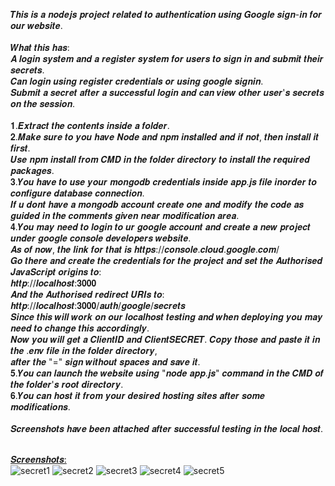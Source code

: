 𝑻𝒉𝒊𝒔 𝒊𝒔 𝒂 𝒏𝒐𝒅𝒆𝒋𝒔 𝒑𝒓𝒐𝒋𝒆𝒄𝒕 𝒓𝒆𝒍𝒂𝒕𝒆𝒅 𝒕𝒐 𝒂𝒖𝒕𝒉𝒆𝒏𝒕𝒊𝒄𝒂𝒕𝒊𝒐𝒏 𝒖𝒔𝒊𝒏𝒈 𝑮𝒐𝒐𝒈𝒍𝒆 𝒔𝒊𝒈𝒏-𝒊𝒏 𝒇𝒐𝒓 𝒐𝒖𝒓 𝒘𝒆𝒃𝒔𝒊𝒕𝒆.<br><br>
𝑾𝒉𝒂𝒕 𝒕𝒉𝒊𝒔 𝒉𝒂𝒔: <br>
𝑨 𝒍𝒐𝒈𝒊𝒏 𝒔𝒚𝒔𝒕𝒆𝒎 𝒂𝒏𝒅 𝒂 𝒓𝒆𝒈𝒊𝒔𝒕𝒆𝒓 𝒔𝒚𝒔𝒕𝒆𝒎 𝒇𝒐𝒓 𝒖𝒔𝒆𝒓𝒔 𝒕𝒐 𝒔𝒊𝒈𝒏 𝒊𝒏 𝒂𝒏𝒅 𝒔𝒖𝒃𝒎𝒊𝒕 𝒕𝒉𝒆𝒊𝒓 𝒔𝒆𝒄𝒓𝒆𝒕𝒔.<br>
𝑪𝒂𝒏 𝒍𝒐𝒈𝒊𝒏 𝒖𝒔𝒊𝒏𝒈 𝒓𝒆𝒈𝒊𝒔𝒕𝒆𝒓 𝒄𝒓𝒆𝒅𝒆𝒏𝒕𝒊𝒂𝒍𝒔 𝒐𝒓 𝒖𝒔𝒊𝒏𝒈 𝒈𝒐𝒐𝒈𝒍𝒆 𝒔𝒊𝒈𝒏𝒊𝒏.<br>
𝑺𝒖𝒃𝒎𝒊𝒕 𝒂 𝒔𝒆𝒄𝒓𝒆𝒕 𝒂𝒇𝒕𝒆𝒓 𝒂 𝒔𝒖𝒄𝒄𝒆𝒔𝒔𝒇𝒖𝒍 𝒍𝒐𝒈𝒊𝒏 𝒂𝒏𝒅 𝒄𝒂𝒏 𝒗𝒊𝒆𝒘 𝒐𝒕𝒉𝒆𝒓 𝒖𝒔𝒆𝒓'𝒔 𝒔𝒆𝒄𝒓𝒆𝒕𝒔 𝒐𝒏 𝒕𝒉𝒆 𝒔𝒆𝒔𝒔𝒊𝒐𝒏.<br><br>
𝟏.𝑬𝒙𝒕𝒓𝒂𝒄𝒕 𝒕𝒉𝒆 𝒄𝒐𝒏𝒕𝒆𝒏𝒕𝒔 𝒊𝒏𝒔𝒊𝒅𝒆 𝒂 𝒇𝒐𝒍𝒅𝒆𝒓. <br>
𝟐.𝑴𝒂𝒌𝒆 𝒔𝒖𝒓𝒆 𝒕𝒐 𝒚𝒐𝒖 𝒉𝒂𝒗𝒆 𝑵𝒐𝒅𝒆 𝒂𝒏𝒅 𝒏𝒑𝒎 𝒊𝒏𝒔𝒕𝒂𝒍𝒍𝒆𝒅 𝒂𝒏𝒅 𝒊𝒇 𝒏𝒐𝒕, 𝒕𝒉𝒆𝒏 𝒊𝒏𝒔𝒕𝒂𝒍𝒍 𝒊𝒕 𝒇𝒊𝒓𝒔𝒕.<br>
𝑼𝒔𝒆 𝒏𝒑𝒎 𝒊𝒏𝒔𝒕𝒂𝒍𝒍 𝒇𝒓𝒐𝒎 𝑪𝑴𝑫 𝒊𝒏 𝒕𝒉𝒆 𝒇𝒐𝒍𝒅𝒆𝒓 𝒅𝒊𝒓𝒆𝒄𝒕𝒐𝒓𝒚 𝒕𝒐 𝒊𝒏𝒔𝒕𝒂𝒍𝒍 𝒕𝒉𝒆 𝒓𝒆𝒒𝒖𝒊𝒓𝒆𝒅 𝒑𝒂𝒄𝒌𝒂𝒈𝒆𝒔. <br>
𝟑.𝒀𝒐𝒖 𝒉𝒂𝒗𝒆 𝒕𝒐 𝒖𝒔𝒆 𝒚𝒐𝒖𝒓 𝒎𝒐𝒏𝒈𝒐𝒅𝒃 𝒄𝒓𝒆𝒅𝒆𝒏𝒕𝒊𝒂𝒍𝒔 𝒊𝒏𝒔𝒊𝒅𝒆 𝒂𝒑𝒑.𝒋𝒔 𝒇𝒊𝒍𝒆 𝒊𝒏𝒐𝒓𝒅𝒆𝒓 𝒕𝒐 𝒄𝒐𝒏𝒇𝒊𝒈𝒖𝒓𝒆 𝒅𝒂𝒕𝒂𝒃𝒂𝒔𝒆 𝒄𝒐𝒏𝒏𝒆𝒄𝒕𝒊𝒐𝒏. <br>
𝑰𝒇 𝒖 𝒅𝒐𝒏𝒕 𝒉𝒂𝒗𝒆 𝒂 𝒎𝒐𝒏𝒈𝒐𝒅𝒃 𝒂𝒄𝒄𝒐𝒖𝒏𝒕 𝒄𝒓𝒆𝒂𝒕𝒆 𝒐𝒏𝒆 𝒂𝒏𝒅 𝒎𝒐𝒅𝒊𝒇𝒚 𝒕𝒉𝒆 𝒄𝒐𝒅𝒆 𝒂𝒔 𝒈𝒖𝒊𝒅𝒆𝒅 𝒊𝒏 𝒕𝒉𝒆 𝒄𝒐𝒎𝒎𝒆𝒏𝒕𝒔 𝒈𝒊𝒗𝒆𝒏 𝒏𝒆𝒂𝒓 𝒎𝒐𝒅𝒊𝒇𝒊𝒄𝒂𝒕𝒊𝒐𝒏 𝒂𝒓𝒆𝒂.<br>
𝟒.𝒀𝒐𝒖 𝒎𝒂𝒚 𝒏𝒆𝒆𝒅 𝒕𝒐 𝒍𝒐𝒈𝒊𝒏 𝒕𝒐 𝒖𝒓 𝒈𝒐𝒐𝒈𝒍𝒆 𝒂𝒄𝒄𝒐𝒖𝒏𝒕 𝒂𝒏𝒅 𝒄𝒓𝒆𝒂𝒕𝒆 𝒂 𝒏𝒆𝒘 𝒑𝒓𝒐𝒋𝒆𝒄𝒕 𝒖𝒏𝒅𝒆𝒓 𝒈𝒐𝒐𝒈𝒍𝒆 𝒄𝒐𝒏𝒔𝒐𝒍𝒆 𝒅𝒆𝒗𝒆𝒍𝒐𝒑𝒆𝒓𝒔 𝒘𝒆𝒃𝒔𝒊𝒕𝒆.<br>
𝑨𝒔 𝒐𝒇 𝒏𝒐𝒘, 𝒕𝒉𝒆 𝒍𝒊𝒏𝒌 𝒇𝒐𝒓 𝒕𝒉𝒂𝒕 𝒊𝒔 𝒉𝒕𝒕𝒑𝒔://𝒄𝒐𝒏𝒔𝒐𝒍𝒆.𝒄𝒍𝒐𝒖𝒅.𝒈𝒐𝒐𝒈𝒍𝒆.𝒄𝒐𝒎/ <br>
𝑮𝒐 𝒕𝒉𝒆𝒓𝒆 𝒂𝒏𝒅 𝒄𝒓𝒆𝒂𝒕𝒆 𝒕𝒉𝒆 𝒄𝒓𝒆𝒅𝒆𝒏𝒕𝒊𝒂𝒍𝒔 𝒇𝒐𝒓 𝒕𝒉𝒆 𝒑𝒓𝒐𝒋𝒆𝒄𝒕 𝒂𝒏𝒅 𝒔𝒆𝒕 𝒕𝒉𝒆 𝑨𝒖𝒕𝒉𝒐𝒓𝒊𝒔𝒆𝒅 𝑱𝒂𝒗𝒂𝑺𝒄𝒓𝒊𝒑𝒕 𝒐𝒓𝒊𝒈𝒊𝒏𝒔 𝒕𝒐:<br>
𝒉𝒕𝒕𝒑://𝒍𝒐𝒄𝒂𝒍𝒉𝒐𝒔𝒕:𝟑𝟎𝟎𝟎 <br>
𝑨𝒏𝒅 𝒕𝒉𝒆 𝑨𝒖𝒕𝒉𝒐𝒓𝒊𝒔𝒆𝒅 𝒓𝒆𝒅𝒊𝒓𝒆𝒄𝒕 𝑼𝑹𝑰𝒔 𝒕𝒐: <br>
𝒉𝒕𝒕𝒑://𝒍𝒐𝒄𝒂𝒍𝒉𝒐𝒔𝒕:𝟑𝟎𝟎𝟎/𝒂𝒖𝒕𝒉/𝒈𝒐𝒐𝒈𝒍𝒆/𝒔𝒆𝒄𝒓𝒆𝒕𝒔 <br>
𝑺𝒊𝒏𝒄𝒆 𝒕𝒉𝒊𝒔 𝒘𝒊𝒍𝒍 𝒘𝒐𝒓𝒌 𝒐𝒏 𝒐𝒖𝒓 𝒍𝒐𝒄𝒂𝒍𝒉𝒐𝒔𝒕 𝒕𝒆𝒔𝒕𝒊𝒏𝒈 𝒂𝒏𝒅 𝒘𝒉𝒆𝒏 𝒅𝒆𝒑𝒍𝒐𝒚𝒊𝒏𝒈 𝒚𝒐𝒖 𝒎𝒂𝒚 𝒏𝒆𝒆𝒅 𝒕𝒐 𝒄𝒉𝒂𝒏𝒈𝒆 𝒕𝒉𝒊𝒔 𝒂𝒄𝒄𝒐𝒓𝒅𝒊𝒏𝒈𝒍𝒚. <br>
𝑵𝒐𝒘 𝒚𝒐𝒖 𝒘𝒊𝒍𝒍 𝒈𝒆𝒕 𝒂 𝑪𝒍𝒊𝒆𝒏𝒕𝑰𝑫 𝒂𝒏𝒅 𝑪𝒍𝒊𝒆𝒏𝒕𝑺𝑬𝑪𝑹𝑬𝑻. 𝑪𝒐𝒑𝒚 𝒕𝒉𝒐𝒔𝒆 𝒂𝒏𝒅 𝒑𝒂𝒔𝒕𝒆 𝒊𝒕 𝒊𝒏 𝒕𝒉𝒆 .𝒆𝒏𝒗 𝒇𝒊𝒍𝒆 𝒊𝒏 𝒕𝒉𝒆 𝒇𝒐𝒍𝒅𝒆𝒓 𝒅𝒊𝒓𝒆𝒄𝒕𝒐𝒓𝒚,<br>
𝒂𝒇𝒕𝒆𝒓 𝒕𝒉𝒆 "=" 𝒔𝒊𝒈𝒏 𝒘𝒊𝒕𝒉𝒐𝒖𝒕 𝒔𝒑𝒂𝒄𝒆𝒔 𝒂𝒏𝒅 𝒔𝒂𝒗𝒆 𝒊𝒕.<br>
𝟓.𝒀𝒐𝒖 𝒄𝒂𝒏 𝒍𝒂𝒖𝒏𝒄𝒉 𝒕𝒉𝒆 𝒘𝒆𝒃𝒔𝒊𝒕𝒆 𝒖𝒔𝒊𝒏𝒈 "𝒏𝒐𝒅𝒆 𝒂𝒑𝒑.𝒋𝒔" 𝒄𝒐𝒎𝒎𝒂𝒏𝒅 𝒊𝒏 𝒕𝒉𝒆 𝑪𝑴𝑫 𝒐𝒇 𝒕𝒉𝒆 𝒇𝒐𝒍𝒅𝒆𝒓'𝒔 𝒓𝒐𝒐𝒕 𝒅𝒊𝒓𝒆𝒄𝒕𝒐𝒓𝒚. <br>
𝟔.𝒀𝒐𝒖 𝒄𝒂𝒏 𝒉𝒐𝒔𝒕 𝒊𝒕 𝒇𝒓𝒐𝒎 𝒚𝒐𝒖𝒓 𝒅𝒆𝒔𝒊𝒓𝒆𝒅 𝒉𝒐𝒔𝒕𝒊𝒏𝒈 𝒔𝒊𝒕𝒆𝒔 𝒂𝒇𝒕𝒆𝒓 𝒔𝒐𝒎𝒆 𝒎𝒐𝒅𝒊𝒇𝒊𝒄𝒂𝒕𝒊𝒐𝒏𝒔. <br><br>
𝑺𝒄𝒓𝒆𝒆𝒏𝒔𝒉𝒐𝒕𝒔 𝒉𝒂𝒗𝒆 𝒃𝒆𝒆𝒏 𝒂𝒕𝒕𝒂𝒄𝒉𝒆𝒅 𝒂𝒇𝒕𝒆𝒓 𝒔𝒖𝒄𝒄𝒆𝒔𝒔𝒇𝒖𝒍 𝒕𝒆𝒔𝒕𝒊𝒏𝒈 𝒊𝒏 𝒕𝒉𝒆 𝒍𝒐𝒄𝒂𝒍 𝒉𝒐𝒔𝒕.<br><br>

<ins>𝑺𝒄𝒓𝒆𝒆𝒏𝒔𝒉𝒐𝒕𝒔:<br></ins>
![secret1](https://user-images.githubusercontent.com/80874249/220110816-bd8a77e7-436b-45da-a090-b98805d339d6.jpg)
![secret2](https://user-images.githubusercontent.com/80874249/220110834-2d784572-1e4f-4143-8222-a2ec5087f52c.PNG)
![secret3](https://user-images.githubusercontent.com/80874249/220110840-22b55486-153e-405f-83c1-f38e4e2c678b.jpg)
![secret4](https://user-images.githubusercontent.com/80874249/220110848-672b13cf-bae5-4ab4-a837-1079571378fe.jpg)
![secret5](https://user-images.githubusercontent.com/80874249/220110854-859e605b-e036-49d1-b0ef-3f08ab2ea46f.PNG)
